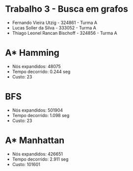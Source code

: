 # Trabalho 3 - Busca em grafos
* Fernando Vieira Utzig - 324861 - Turma A
* Lucas Soller da Silva - 333052 - Turma A
* Thiago Leonel Rancan Bischoff - 324856 - Turma A

# A* Hamming
* Nós expandidos: 48075
* Tempo decorrido: 0.244 seg
* Custo: 23

# BFS
* Nós expandidos: 501904
* Tempo decorrido: 1.098 seg
* Custo: 23 

# A* Manhattan
* Nós expandidos: 426651
* Tempo decorrido: 2.911 seg
* Custo: 101601
